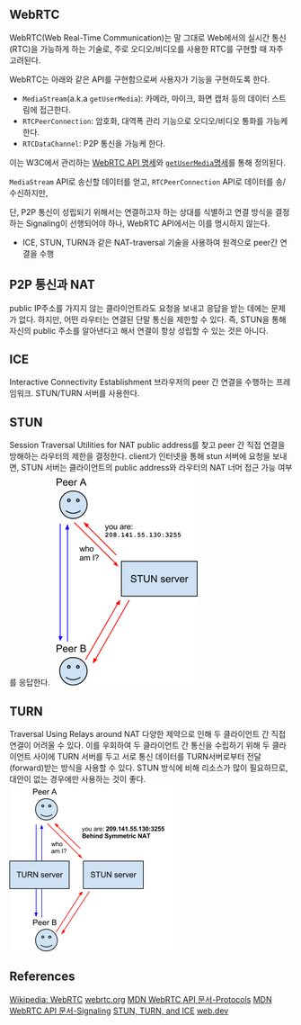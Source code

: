 ## WebRTC
WebRTC(Web Real-Time Communication)는 말 그대로 Web에서의 실시간 통신(RTC)을 가능하게 하는 기술로, 주로 오디오/비디오를 사용한 RTC를 구현할 때 자주 고려된다. 

WebRTC는 아래와 같은 API를 구현함으로써 사용자가 기능을 구현하도록 한다. 
- `MediaStream`(a.k.a `getUserMedia`): 카메라, 마이크, 화면 캡처 등의 데이터 스트림에 접근한다.
- `RTCPeerConnection`: 암호화, 대역폭 관리 기능으로 오디오/비디오 통화를 가능케 한다.
- `RTCDataChannel`: P2P 통신을 가능케 한다.

이는 W3C에서 관리하는 [WebRTC API 명세](https://w3c.github.io/webrtc-pc/)와 [`getUserMedia`명세](https://www.w3.org/TR/mediacapture-streams)를 통해 정의된다.

`MediaStream` API로 송신할 데이터를 얻고, `RTCPeerConnection` API로 데이터를 송/수신하지만,  

단, P2P 통신이 성립되기 위해서는 연결하고자 하는 상대를 식별하고 연결 방식을 결정하는 Signaling이 선행되어야 하나, WebRTC API에서는 이를 명시하지 않는다. 
- ICE, STUN, TURN과 같은 NAT-traversal 기술을 사용하여 원격으로 peer간 연결을 수행

## P2P 통신과 NAT
public IP주소를 가지지 않는 클라이언트라도  요청을 보내고 응답을 받는 데에는 문제가 없다.
하지만, 어떤 라우터는 연결된 단말 통신을 제한할 수 있다.
즉, STUN을 통해 자신의 public 주소를 알아낸다고 해서 연결이 항상 성립할 수 있는 것은 아니다.

## ICE
Interactive Connectivity Establishment
브라우저의 peer 간 연결을 수행하는 프레임워크. STUN/TURN 서버를 사용한다.

## STUN
Session Traversal Utilities for NAT
public address를 찾고 peer 간 직접 연결을 방해하는 라우터의 제한을 결정한다.
client가 인터넷을 통해 stun 서버에 요청을 보내면, STUN 서버는 클라이언트의 public address와 라우터의 NAT 너머 접근 가능 여부를 응답한다.
![](webrtc-stun.png) 

## TURN
Traversal Using Relays around NAT
다양한 제약으로 인해 두 클라이언트 간 직접 연결이 어려울 수 있다.
이를 우회하여 두 클라이언트 간 통신을 수립하기 위해 두 클라이언트 사이에 TURN 서버를 두고 서로 통신 데이터를 TURN서버로부터 전달(forward)받는 방식을 사용할 수 있다.
STUN 방식에 비해 리소스가 많이 필요하므로, 대안이 없는 경우에만 사용하는 것이 좋다.
![](webrtc-turn.png) 

## References
[Wikipedia: WebRTC](https://en.wikipedia.org/wiki/WebRTC)
[webrtc.org](https://webrtc.org)
[MDN WebRTC API 문서-Protocols](https://developer.mozilla.org/en-US/docs/Web/API/WebRTC_API/Protocols)
[MDN WebRTC API 문서-Signaling](https://developer.mozilla.org/en-US/docs/Web/API/WebRTC_API/Signaling_and_video_calling)
[STUN, TURN, and ICE](https://anyconnect.com/stun-turn-ice/)
[web.dev](https://web.dev/articles/webrtc-basics)